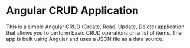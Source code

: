 # Angular CRUD Application
This is a simple Angular CRUD (Create, Read, Update, Delete) application that allows you to perform basic CRUD operations on a list of items. The app is built using Angular and uses a JSON file as a data source.